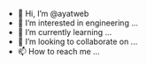 - 👋 Hi, I’m @ayatweb
- 👀 I’m interested in engineering ...
- 🌱 I’m currently learning ...
- 💞️ I’m looking to collaborate on ...
- 📫 How to reach me ...

<!---
ayatweb/ayatweb is a ✨ special ✨ repository because its `README.md` (this file) appears on your GitHub profile.
You can click the Preview link to take a look at your changes.
--->
